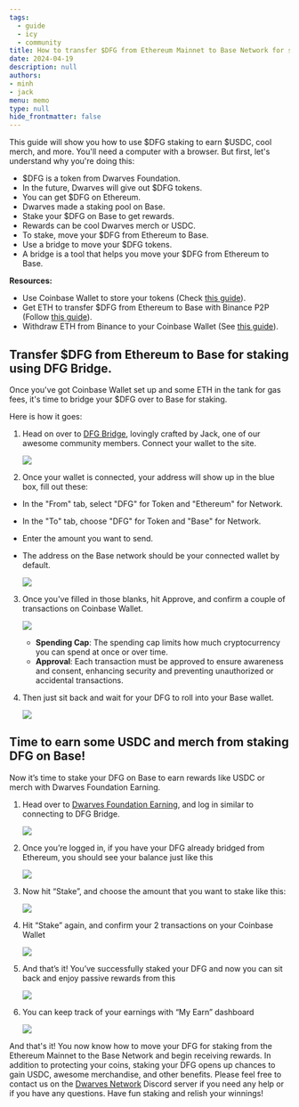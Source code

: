 ```yaml
---
tags: 
  - guide
  - icy
  - community
title: How to transfer $DFG from Ethereum Mainnet to Base Network for staking
date: 2024-04-19
description: null
authors: 
- minh
- jack
menu: memo
type: null
hide_frontmatter: false
---
```


This guide will show you how to use $DFG staking to earn $USDC, cool merch, and more. You'll need a computer with a browser. But first, let's understand why you're doing this:

- $DFG is a token from Dwarves Foundation.
- In the future, Dwarves will give out $DFG tokens.
- You can get $DFG on Ethereum.
- Dwarves made a staking pool on Base.
- Stake your $DFG on Base to get rewards.
- Rewards can be cool Dwarves merch or USDC.
- To stake, move your $DFG from Ethereum to Base.
- Use a bridge to move your $DFG tokens.
- A bridge is a tool that helps you move your $DFG from Ethereum to Base.

**Resources:**

- Use Coinbase Wallet to store your tokens (Check [this guide](https://memo.d.foundation/playbook/community/how-to-setup-crypto-wallet-to-withdraw-icy/)).
- Get ETH to transfer $DFG from Ethereum to Base with Binance P2P (Follow [this guide](https://www.binance.com/en/blog/p2p/binance-p2p-newbie-guide-7428324997079645557)).
- Withdraw ETH from Binance to your Coinbase Wallet (See [this guide](https://www.binance.com/en/support/faq/how-to-withdraw-crypto-from-binance-115003670492)).

## Transfer $DFG from Ethereum to Base for staking using DFG Bridge.

Once you've got Coinbase Wallet set up and some ETH in the tank for gas fees, it's time to bridge your $DFG over to Base for staking.

Here is how it goes:

1. Head on over to [DFG Bridge](https://bridge.d.foundation/), lovingly crafted by Jack, one of our awesome community members. Connect your wallet to the site.
    
    ![](assets/how-to-transfer-dfg-from-eth-to-base-for-staking_bridge.d.foundation.webp)
    
2. Once your wallet is connected, your address will show up in the blue box, fill out these:
- In the "From" tab, select "DFG" for Token and "Ethereum" for Network.
- In the "To" tab, choose "DFG" for Token and "Base" for Network.
- Enter the amount you want to send.
- The address on the Base network should be your connected wallet by default.
    
    ![](assets/how-to-transfer-dfg-from-eth-to-base-for-staking_bride_amount.webp)
    
3. Once you've filled in those blanks, hit Approve, and confirm a couple of transactions on Coinbase Wallet.
    
    ![](assets/how-to-transfer-dfg-from-eth-to-base-for-staking_approve_bride.webp)
    
    - **Spending Cap**: The spending cap limits how much cryptocurrency you can spend at once or over time.
    - **Approval**: Each transaction must be approved to ensure awareness and consent, enhancing security and preventing unauthorized or accidental transactions.

4. Then just sit back and wait for your DFG to roll into your Base wallet.
    
    ![](assets/how-to-transfer-dfg-from-eth-to-base-for-staking_approve_bride_3.webp)
    

## Time to earn some USDC and merch from staking DFG on Base!
Now it’s time to stake your DFG on Base to earn rewards like USDC or merch with Dwarves Foundation Earning.

1. Head over to [Dwarves Foundation Earning](https://tono.gg/dwarves), and log in similar to connecting to DFG Bridge.
    
    ![](assets/how-to-transfer-dfg-from-eth-to-base-for-staking_tono_stake.webp)
    
2. Once you’re logged in, if you have your DFG already bridged from Ethereum, you should see your balance just like this
    
    ![](assets/how-to-transfer-dfg-from-eth-to-base-for-staking_tono_balance.webp)
    
3. Now hit “Stake”, and choose the amount that you want to stake like this:
    
    ![](assets/how-to-transfer-dfg-from-eth-to-base-for-staking_tono_stake_amount.webp)
    
4. Hit “Stake” again, and confirm your 2 transactions on your Coinbase Wallet
    
    ![](assets/how-to-transfer-dfg-from-eth-to-base-for-staking_tono_stake_preview.webp)
    
5. And that’s it! You’ve successfully staked your DFG and now you can sit back and enjoy passive rewards from this
    
    ![](assets/how-to-transfer-dfg-from-eth-to-base-for-staking_tono_stake_successful.webp)
    
6. You can keep track of your earnings with “My Earn” dashboard
    
    ![](assets/how-to-transfer-dfg-from-eth-to-base-for-staking_tono_stake_successful_2.webp)
    
And that's it! You now know how to move your DFG for staking from the Ethereum Mainnet to the Base Network and begin receiving rewards. In addition to protecting your coins, staking your DFG opens up chances to gain USDC, awesome merchandise, and other benefits. Please feel free to contact us on the [Dwarves Network](https://discord.gg/dwarvesv) Discord server if you need any help or if you have any questions. Have fun staking and relish your winnings!